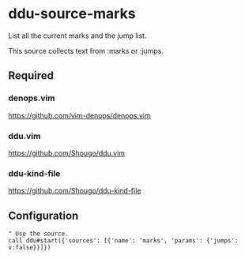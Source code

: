 # ddu-source-marks

List all the current marks and the jump list.

This source collects text from :marks or :jumps.

## Required

### denops.vim

https://github.com/vim-denops/denops.vim

### ddu.vim

https://github.com/Shougo/ddu.vim

### ddu-kind-file

https://github.com/Shougo/ddu-kind-file

## Configuration

```vim
" Use the source.
call ddu#start({'sources': [{'name': 'marks', 'params': {'jumps': v:false}}]})
```
